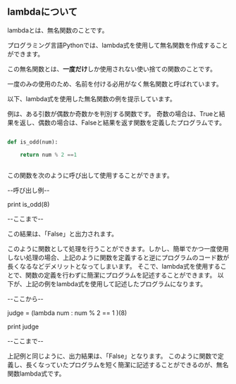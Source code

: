 ## lambdaについて

lambdaとは、無名関数のことです。

プログラミング言語Pythonでは、lambda式を使用して無名関数を作成することができます。


この無名関数とは、**一度だけ**しか使用されない使い捨ての関数のことです。

一度のみの使用のため、名前を付ける必用がなく無名関数と呼ばれています。




以下、lambda式を使用した無名関数の例を提示しています。


例は、ある引数が偶数か奇数かを判別する関数です。
奇数の場合は、Trueと結果を返し、偶数の場合は、Falseと結果を返す関数を定義したプログラムです。

```python

def is_odd(num):

    return num % 2 ==1
    
```


この関数を次のように呼び出して使用することができます。

--呼び出し例--

print is_odd(8)  

--ここまで--

この結果は、「False」と出力されます。


このように関数として処理を行うことができます。しかし、簡単でかつ一度使用しない処理の場合、上記のように関数を定義すると逆にプログラムのコード数が長くなるなどデメリットとなってしまいます。
そこで、lambda式を使用することで、関数の定義を行わずに簡潔にプログラムを記述することができます。
以下が、上記の例をlambda式を使用して記述したプログラムになります。

--ここから--

judge = (lambda num : num % 2 == 1 )(8)

print judge

--ここまで--

上記例と同じように、出力結果は、「False」となります。
このように関数で定義し、長くなっていたプログラムを短く簡潔に記述することができるのが、無名関数lambda式です。
